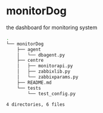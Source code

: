 # monitorDog
the dashboard for monitoring system

```bash
.
└── monitorDog
    ├── agent
    │   └── dbagent.py
    ├── centre
    │   ├── monitorapi.py
    │   ├── zabbixlib.py
    │   └── zabbixparams.py
    ├── README.md
    └── tests
        └── test_config.py

4 directories, 6 files
```
